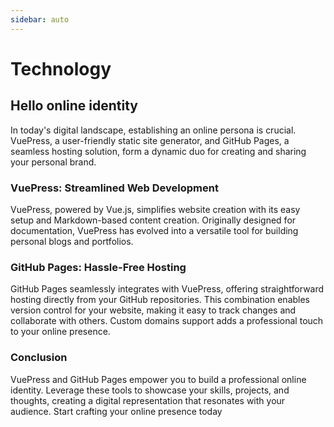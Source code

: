 ```yaml
---
sidebar: auto
---
```


# Technology

## Hello online identity

In today's digital landscape, establishing an online persona is crucial. VuePress, a user-friendly static site generator, and GitHub Pages, a seamless hosting solution, form a dynamic duo for creating and sharing your personal brand.

### VuePress: Streamlined Web Development
VuePress, powered by Vue.js, simplifies website creation with its easy setup and Markdown-based content creation. Originally designed for documentation, VuePress has evolved into a versatile tool for building personal blogs and portfolios.

### GitHub Pages: Hassle-Free Hosting
GitHub Pages seamlessly integrates with VuePress, offering straightforward hosting directly from your GitHub repositories. This combination enables version control for your website, making it easy to track changes and collaborate with others. Custom domains support adds a professional touch to your online presence.

### Conclusion
VuePress and GitHub Pages empower you to build a professional online identity. Leverage these tools to showcase your skills, projects, and thoughts, creating a digital representation that resonates with your audience. Start crafting your online presence today

